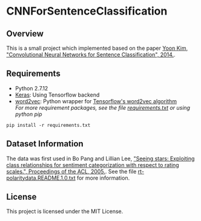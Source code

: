 # CNNForSentenceClassification

## Overview
This is a small project which implemented based on the paper [Yoon Kim, "Convolutional Neural Networks for Sentence Classification", 2014.](https://arxiv.org/abs/1408.5882).

## Requirements
* Python 2.7.12
* [Keras](https://keras.io/): Using Tensorflow backend
* [word2vec](https://github.com/danielfrg/word2vec): Python wrapper for [Tensorflow's word2vec algorithm](https://www.tensorflow.org/tutorials/word2vec)  
*For more requirement packages, see the file [requirements.txt](requirements.txt) or using python pip*
```
pip install -r requirements.txt
```

## Dataset Information
The data was first used in Bo Pang and Lillian Lee,
["Seeing stars: Exploiting class relationships for sentiment categorization
with respect to rating scales.", Proceedings of the ACL, 2005.](http://www.cs.cornell.edu/people/pabo/movie-review-data). See the file [rt-polaritydata.README.1.0.txt](data/rt-polaritydata.README.1.0.txt) for more information.

## License
This project is licensed under the MIT License.
